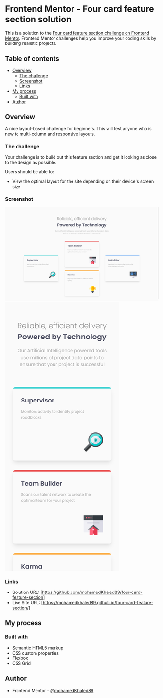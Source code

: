# Frontend Mentor - Four card feature section solution

This is a solution to the [Four card feature section challenge on Frontend Mentor](https://www.frontendmentor.io/challenges/four-card-feature-section-weK1eFYK). Frontend Mentor challenges help you improve your coding skills by building realistic projects. 

## Table of contents

- [Overview](#overview)
  - [The challenge](#the-challenge)
  - [Screenshot](#screenshot)
  - [Links](#links)
- [My process](#my-process)
  - [Built with](#built-with)
- [Author](#author)

## Overview

A nice layout-based challenge for beginners. This will test anyone who is new to multi-column and responsive layouts.

### The challenge

Your challenge is to build out this feature section and get it looking as close to the design as possible.

Users should be able to:

- View the optimal layout for the site depending on their device's screen size

### Screenshot

![Desktop Design](./screenshot/desktop-design-1440px.png)
![Mobile Design](./screenshot/mobile-design-375px.png)

### Links

- Solution URL: [https://github.com/mohamedKhaled89/four-card-feature-section]
- Live Site URL: [https://mohamedkhaled89.github.io/four-card-feature-section/]

## My process

### Built with

- Semantic HTML5 markup
- CSS custom properties
- Flexbox
- CSS Grid

## Author

- Frontend Mentor - [@mohamedKhaled89](https://www.frontendmentor.io/profile/mohamedKhaled89)

